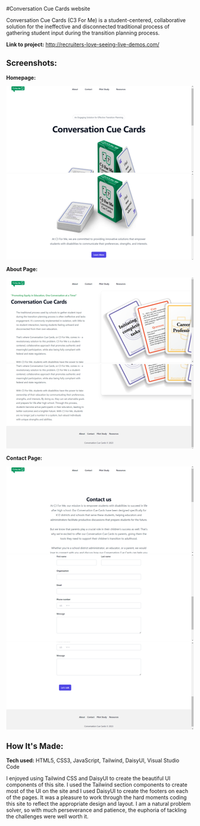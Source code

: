 #Conversation Cue Cards website

Conversation Cue Cards (C3 For Me) is a student-centered, collaborative solution for the ineffective and disconnected traditional process of gathering student input during the transition planning process.

**Link to project:** http://recruiters-love-seeing-live-demos.com/

## Screenshots:

**Homepage:**

![Homepage](https://raw.githubusercontent.com/asiaaitch/conversation-cue-cards-site/e739012194d37b07cba76c667204f7cc8b370c2b/images/images/cue-cards1.png)
![Homepage](https://raw.githubusercontent.com/asiaaitch/conversation-cue-cards-site/e739012194d37b07cba76c667204f7cc8b370c2b/images/images/cue-cards2.png)

**About Page:**

![About Page](https://raw.githubusercontent.com/asiaaitch/conversation-cue-cards-site/e739012194d37b07cba76c667204f7cc8b370c2b/images/images/cue-cards3.png)
![About Page](https://raw.githubusercontent.com/asiaaitch/conversation-cue-cards-site/e739012194d37b07cba76c667204f7cc8b370c2b/images/images/cue-cards4.png)

**Contact Page:**

![Contact Page](https://raw.githubusercontent.com/asiaaitch/conversation-cue-cards-site/e739012194d37b07cba76c667204f7cc8b370c2b/images/images/cue-cards5.png)
![Contact Page](https://raw.githubusercontent.com/asiaaitch/conversation-cue-cards-site/e739012194d37b07cba76c667204f7cc8b370c2b/images/images/cue-cards6.png)
![Contact Page](https://raw.githubusercontent.com/asiaaitch/conversation-cue-cards-site/e739012194d37b07cba76c667204f7cc8b370c2b/images/images/cue-cards7.png)

## How It's Made:

**Tech used:** HTML5, CSS3, JavaScript, Tailwind, DaisyUI, Visual Studio Code

I enjoyed using Tailwind CSS and DaisyUI to create the beautiful UI components of this site. I used the Tailwind section components to create most of the UI on the site and I used DaisyUI to create the footers on each of the pages. It was a pleasure to work through the hard moments coding this site to reflect the appropriate design and layout. I am a natural problem solver, so with much perseverance and patience, the euphoria of tackling the challenges were well worth it.
